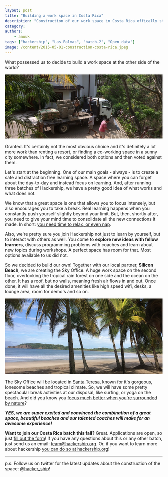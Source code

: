 ```yaml
---
layout: post
title: "Building a work space in Costa Rica"
description: "Construction of our work space in Costa Rica offically started and we could not be more excited! Together with our local partner, **Silicon Beach**, we are creating the Sky Office. A huge, open-air, work space overlooking the tropical rainforest and the ocean."
category:
authors:
    - anouk
tags: ["hackership", "Las Palmas", "batch-2", "Open data"]
image: /content/2015-05-01-construction-costa-rica.jpeg
---
```


What possessed us to decide to build a work space at the other side of the world?

![Work on the Sky Office has started!](/content/2015-05-01-construction-costa-rica.jpeg)

Granted. It's certainly not the most obvious choice and it's definitely a lot more work than renting a resort, or finding a co-working space in a sunny city somewhere. In fact, we considered both options and then voted against them.

Let's start at the beginning. One of our main goals - always - is to create a safe and distraction free learning space. A space where you can forget about the day-to-day and instead focus on learning. And, after running three batches of Hackership, we have a pretty good idea of what works and what does not.

We know that a great space is one that allows you to focus intensely, but also encourages you to take a break. Real learning happens when you constantly push yourself slightly beyond your limit. But, then, shortly after, you need to give your mind time to consolidate all the new connections it made. In short: [you need time to relax, or even nap](http://www.bbc.com/news/health-30776745).

Also, we're pretty sure you join Hackership not just to learn by yourself, but to interact with others as well. You come to **explore new ideas with fellow learners**, discuss programming problems with coaches and learn about new topics during workshops. A perfect space has room for that. Most options available to us did not.

So we decided to build our own! Together with our local partner, **Silicon Beach**, we are creating the Sky Office. A huge work space on the second floor, overlooking the tropical rain forest on one side and the ocean on the other. It has a roof, but no walls, meaning fresh air flows in and out. Once done, it will have all the desired amenities like high speed wifi, desks, a lounge area, room for demo's and so on.

![Work on the Sky Office has started!](/content/costa-rica.jpg)

The Sky Office will be located in [Santa Teresa](https://www.google.com/maps/place/Santa+Teresa+Beach,+Costa+Rica/@9.6457056,-85.1688481,15z/data=!3m1!4b1!4m2!3m1!1s0x8f9f6e5fe79b2d3b:0x1fd6d03ba10d8d85), known for it's gorgeous, lonesome beaches and tropical climate. So, we will have some pretty spectacular break activities at our disposal, like surfing, or yoga on the beach. And did you know you [focus much better when you're surrounded by nature](http://well.blogs.nytimes.com/2008/10/17/a-dose-of-nature-for-attention-problems/)?

***YES, we are super excited and convinced the combination of a great space, beautiful beaches and our talented coaches will make for an awesome experience!***

**Want to join our Costa Rica batch this fall?** Great. Applications are open, so just [fill out the form](http://hackership.org/apply)! If you have any questions about this or any other batch, just send us an email: team@hackership.org. Or, if you want to learn more about hackership [you can do so at hackership.org](http://hackership.org)!

---

p.s. Follow us on twitter for the latest updates about the construction of the space: [@hacker_ship](https://twitter.com/hacker_ship)!

